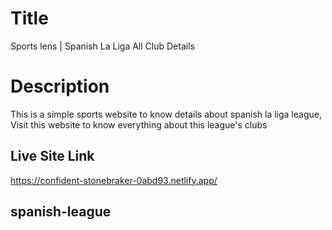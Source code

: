# Title
Sports lens | Spanish La Liga All Club Details

# Description
This is a simple sports website to know details about spanish la liga league, Visit this website to know everything about this league's clubs

## Live Site Link
https://confident-stonebraker-0abd93.netlify.app/



## spanish-league


